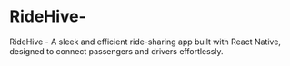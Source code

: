 # RideHive-
RideHive - A sleek and efficient ride-sharing app built with React Native, designed to connect passengers and drivers effortlessly.
